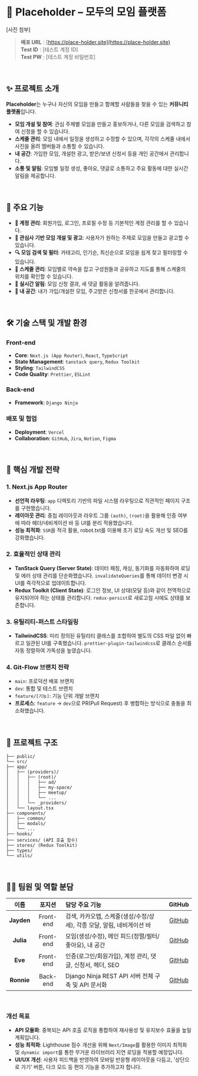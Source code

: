 # 📌 Placeholder – 모두의 모임 플랫폼

[사진 첨부]

> **배포 URL** : [https://place-holder.site](https://place-holder.site)
> <br>
> **Test ID** : [테스트 계정 ID]
> <br>
> **Test PW** : [테스트 계정 비밀번호]

<br>

## ✨ 프로젝트 소개

**Placeholder**는 누구나 자신의 모임을 만들고 함께할 사람들을 찾을 수 있는 **커뮤니티 플랫폼**입니다.

- **모임 개설 및 참여**: 관심 주제별 모임을 만들고 홍보하거나, 다른 모임을 검색하고 참여 신청을 할 수 있습니다.
- **스케줄 관리**: 모임 내에서 일정을 생성하고 수정할 수 있으며, 각각의 스케줄 내에서 사진을 올려 멤버들과 소통할 수 있습니다.
- **내 공간**: 가입한 모임, 개설한 광고, 받은/보낸 신청서 등을 개인 공간에서 관리합니다.
- **소통 및 알림**: 모임별 일정 생성, 좋아요, 댓글로 소통하고 주요 활동에 대한 실시간 알림을 제공합니다.

<br>

## 🚀 주요 기능

- **🪪 계정 관리**: 회원가입, 로그인, 프로필 수정 등 기본적인 계정 관리를 할 수 있습니다.
- **📝 관심사 기반 모임 개설 및 광고**: 사용자가 원하는 주제로 모임을 만들고 광고할 수 있습니다.
- **🔍 모임 검색 및 필터**: 카테고리, 인기순, 최신순으로 모임을 쉽게 찾고 필터링할 수 있습니다.
- **📅 스케줄 관리**: 모임별로 약속을 잡고 구성원들과 공유하고 지도를 통해 스케줄의 위치를 확인할 수 있습니다.
- **🔔 실시간 알림**: 모임 신청 결과, 새 댓글 활동을 알려줍니다.
- **📝 내 공간**: 내가 가입/개설한 모임, 주고받은 신청서를 한곳에서 관리합니다.

<br>

## 🛠️ 기술 스택 및 개발 환경

### Front-end

- **Core**: `Next.js (App Router)`, `React`, `TypeScript`
- **State Management**: `tanstack query`, `Redux Toolkit`
- **Styling**: `TailwindCSS`
- **Code Quality**: `Prettier`, `ESLint`

### Back-end

- **Framework**: `Django Ninja`

### 배포 및 협업

- **Deployment**: `Vercel`
- **Collaboration**: `GitHub`, `Jira`, `Notion`, `Figma`

<br>

## 🔧 핵심 개발 전략

### 1. Next.js App Router

- **선언적 라우팅**: `app` 디렉토리 기반의 파일 시스템 라우팅으로 직관적인 페이지 구조를 구현했습니다.
- **레이아웃 관리**: 중첩 레이아웃과 라우트 그룹 `(auth)`, `(root)`을 활용해 인증 여부에 따라 헤더/네비게이션 바 등 UI를 분리 적용했습니다.
- **성능 최적화**: `SSR`을 적극 활용, robot.txt를 이용해 초기 로딩 속도 개선 및 SEO를 강화했습니다.

### 2. 효율적인 상태 관리

- **TanStack Query (Server State)**: 데이터 패칭, 캐싱, 동기화를 자동화하여 로딩 및 에러 상태 관리를 단순화했습니다. `invalidateQueries`를 통해 데이터 변경 시 UI를
  즉각적으로 업데이트합니다.
- **Redux Toolkit (Client State)**: 로그인 정보, UI 상태(모달 등)와 같이 전역적으로 유지되어야 하는 상태를 관리합니다. `redux-persist`로 새로고침 시에도 상태를
  보존합니다.

### 3. 유틸리티-퍼스트 스타일링

- **TailwindCSS**: 미리 정의된 유틸리티 클래스를 조합하여 별도의 CSS 파일 없이 빠르고 일관된 UI를 구축했습니다. `prettier-plugin-tailwindcss`로 클래스 순서를 자동
  정렬하여 가독성을 높였습니다.

### 4. Git-Flow 브랜치 전략

- `main`: 프로덕션 배포 브랜치
- `dev`: 통합 및 테스트 브랜치
- `feature/[기능]`: 기능 단위 개발 브랜치
- **프로세스**: `feature` → `dev`으로 PR(Pull Request) 후 병합하는 방식으로 충돌을 최소화했습니다.

<br>

## 📁 프로젝트 구조

```
├── public/
└── src/
├── app/
│   ├── (providers)/
│   │   ├── (root)/
│   │   │   ├── ad/
│   │   │   ├── my-space/
│   │   │   ├── meetup/
│   │   │   └── ... 
│   │   └── _providers/
│   └── layout.tsx
├── components/
│   ├── common/
│   ├── modals/
│   └── ...
├── hooks/
├── services/ (API 호출 함수)
├── stores/ (Redux Toolkit)
├── types/
└── utils/
```

<br>

## 🧑‍💻 팀원 및 역할 분담

|     이름     |    포지션    | 담당 주요 기능                                    |                                 GitHub                                  |
|:----------:|:---------:|:--------------------------------------------|:-----------------------------------------------------------------------:|
| **Jayden** | Front-end | 검색, 카카오맵, 스케줄(생성/수정/상세), 각종 모달, 알림, 네비게이션 바 |                   [GitHub](https://github.com/SNGCHN)                   |
| **Julia**  | Front-end | 모임(생성/수정), 메인 피드(정렬/필터/좋아요), 내 공간           |                   [GitHub](https://github.com/JJQKR)                    |
|  **Eve**   | Front-end | 인증(로그인/회원가입), 계정 관리, 댓글, 신청서, 헤더, SEO       |                 [GitHub](https://github.com/osoon9295)                  |
| **Ronnie** | Back-end  | Django Ninja REST API 서버 전체 구축 및 API 문서화    | [GitHub](https://github.com/orgs/PlaceholderProject/people/JoonyeolDev) |

<br>

### 개선 목표

- **API 모듈화**: 중복되는 API 호출 로직을 통합하여 재사용성 및 유지보수 효율을 높일 계획입니다.
- **성능 최적화**: Lighthouse 점수 개선을 위해 `Next/Image`를 활용한 이미지 최적화 및 `dynamic import`를 통한 무거운 라이브러리 지연 로딩을 적용할 예정입니다.
- **UI/UX 개선**: 사용자 피드백을 반영하여 모바일 반응형 레이아웃을 다듬고, '상단으로 가기' 버튼, 다크 모드 등 편의 기능을 추가하고자 합니다.

